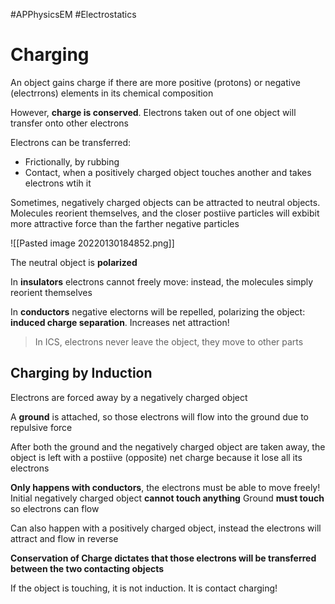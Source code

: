 
#APPhysicsEM #Electrostatics 


# Charging
An object gains charge if there are more positive (protons) or negative (electrrons) elements in its chemical composition

However, **charge is conserved**. Electrons taken out of one object will transfer onto other electrons

Electrons can be transferred:

- Frictionally, by rubbing
- Contact, when a positively charged object touches another and takes electrons wtih it

Sometimes, negatively charged objects can be attracted to neutral objects. Molecules reorient themselves, and the closer postiive particles will exbibit more attractive force than the farther negative particles

![[Pasted image 20220130184852.png]]

The neutral object is **polarized**

In **insulators** electrons cannot freely move: instead, the molecules simply reorient themselves

In **conductors** negative electorns will be repelled, polarizing the object: **induced charge separation**. Increases net attraction!

> In ICS, electrons never leave the object, they move to other parts

## Charging by Induction

Electrons are forced away by a negatively charged object

A **ground** is attached, so those electrons will flow into the ground due to repulsive force

After both the ground and the negatively charged object are taken away, the object is left with a postiive (opposite) net charge because it lose all its electrons

**Only happens with conductors**, the electrons must be able to move freely!
Initial negatively charged object **cannot touch anything**
Ground **must touch** so electrons can flow

Can also happen with a positively charged object, instead the electrons will attract and flow in reverse

**Conservation of Charge dictates that those electrons will be transferred between the two contacting objects**

If the object is touching, it is not induction. It is contact charging!

